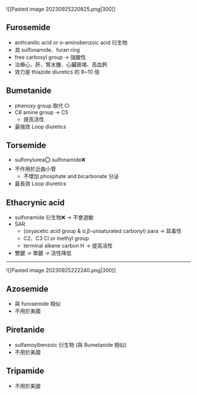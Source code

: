 ![[Pasted image 20230925220825.png|300]]
## Furosemide 
- anthranilic acid or o-aminobenzoic acid 衍生物
- 具 sulfonamide、furan ring
- free carboxyl group $\rightarrow$ 強酸性
- 治療心、肝、腎水腫、心臟衰竭、高血鈣
- 效力是 thiazide diuretics 的 8~10 倍
## Bumetanide
- phenoxy group 取代 Cl
- C6 amine group $\rightarrow$ C5
	- 提高活性
- 最強效 Loop diuretics
## Torsemide 
- sulfonylurea⭕ sulfonamide❌
- 不作用於近曲小管
	- 不增加 phosphate and bicarbonate 分泌
- 最長效 Loop diuretics
## Ethacrynic acid
- sulfonamide 衍生物❌ $\rightarrow$ 不會過敏
- SAR
	- (oxyacetic acid group & α,β-unsaturated carbonyl) para $\rightarrow$ 耳毒性
	- C2、C3 Cl or methyl group
	- terminal alkene carbon H $\rightarrow$ 提高活性
- 雙鍵 $\rightarrow$ 單鍵 $\rightarrow$ 活性降低
---
![[Pasted image 20230925222240.png|300]]
## Azosemide
- 與 furosemide 相似
- 不用於美國
## Piretanide
- sulfamoylbenzoic 衍生物 (與 Bumetanide 相似)
- 不用於美國
## Tripamide
- 不用於美國